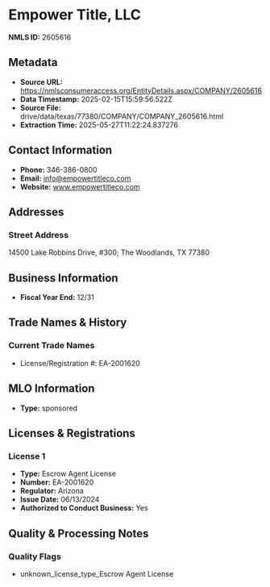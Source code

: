 # Empower Title, LLC

**NMLS ID:** 2605616

## Metadata
- **Source URL:** https://nmlsconsumeraccess.org/EntityDetails.aspx/COMPANY/2605616
- **Data Timestamp:** 2025-02-15T15:59:56.522Z
- **Source File:** drive/data/texas/77380/COMPANY/COMPANY_2605616.html
- **Extraction Time:** 2025-05-27T11:22:24.837276

## Contact Information
- **Phone:** 346-386-0800
- **Email:** info@empowertitleco.com
- **Website:** www.empowertitleco.com

## Addresses
### Street Address
14500 Lake Robbins Drive, #300; The Woodlands, TX 77380

## Business Information
- **Fiscal Year End:** 12/31

## Trade Names & History
### Current Trade Names
- License/Registration #: EA-2001620

## MLO Information
- **Type:** sponsored

## Licenses & Registrations

### License 1
- **Type:** Escrow Agent License
- **Number:** EA-2001620
- **Regulator:** Arizona
- **Issue Date:** 06/13/2024
- **Authorized to Conduct Business:** Yes

## Quality & Processing Notes
### Quality Flags
- unknown_license_type_Escrow Agent License

